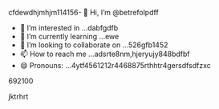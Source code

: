 cfdewdhjmhjm114156- 👋 Hi, I’m @betrefolpdff
- 👀 I’m interested in ...dabfgdfb
- 🌱 I’m currently learning ...ewe
- 💞️ I’m looking to collaborate on ...526gfb1452
- 📫 How to reach me ...adsrte8nm,hjeryujy848bdfbf
- 😄 Pronouns: ...4ytf4561212r4468875rthhtr4gersdfsdfzxc
<!---5454sdf7887rgr6338588egrerf
betrefolp/betrefolp is a ✨ special ✨ repository because itfghs `README.md` (this file) appears on qweqweyourhfmmmGitHub profile.2ger
You can click the Preview link to take a look atwre your2363xcvsevbnewweg
changes.225959441413333
--->692100
jktrhrt

